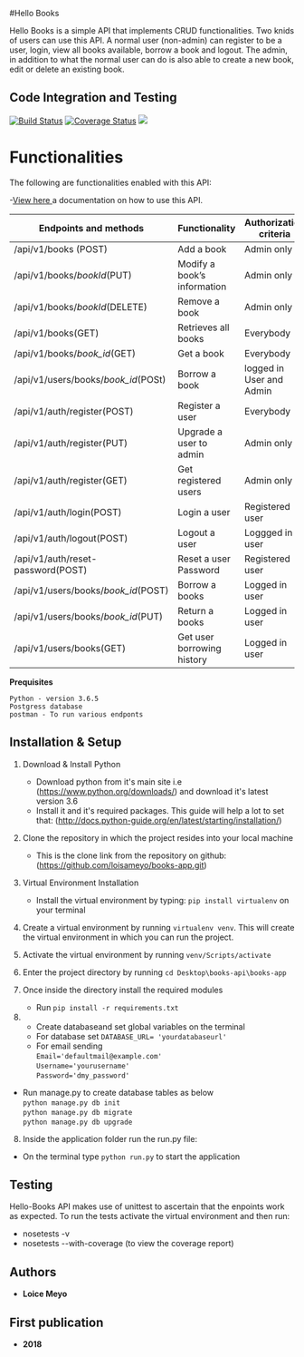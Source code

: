 #Hello Books

Hello Books is a simple API that implements CRUD functionalities. Two knids of users can use this API. A normal user (non-admin) can register to be a user, login, view all books available, borrow a book and logout. The admin, in addition to what the normal user can do is also able to create a new book, edit or delete an existing book. 

## Code Integration and Testing

[![Build Status](https://travis-ci.org/loisameyo/books-app.svg?branch=development)](https://travis-ci.org/loisameyo/books-app)
[![Coverage Status](https://coveralls.io/repos/github/loisameyo/books-app/badge.svg?branch=development)](https://coveralls.io/github/loisameyo/books-app?branch=development)
<a href="https://codeclimate.com/github/loisameyo/books-app/maintainability"><img src="https://api.codeclimate.com/v1/badges/9000718b9ae0e8661a9c/maintainability" /></a>

# Functionalities

The following are functionalities enabled with this API:

-[View here ](https://hellobooks12.docs.apiary.io/) a documentation on how to use this API.  

|Endpoints and methods               | Functionality              |Authorization criteria|
|------------------------------------|----------------------------|---------------------
|/api/v1/books (POST)                |Add a book                  | Admin only               
|/api/v1/books/*bookId*(PUT)         |Modify a book’s information | Admin only
|/api/v1/books/*bookId*(DELETE)      |Remove a book               | Admin only
|/api/v1/books(GET)                  |Retrieves all books         | Everybody
|/api/v1/books/*book_id*(GET)        |Get a book                  | Everybody
|/api/v1/users/books/*book_id*(POSt) |Borrow a book               | logged in User and Admin
|/api/v1/auth/register(POST)         |Register a user             | Everybody
|/api/v1/auth/register(PUT)          |Upgrade a user to admin     | Admin only
|/api/v1/auth/register(GET)          |Get registered users        | Admin only
|/api/v1/auth/login(POST)            |Login a user                | Registered user
|/api/v1/auth/logout(POST)           |Logout a user               | Loggged in user
|/api/v1/auth/reset-password(POST)   |Reset a user Password       | Registered user
|/api/v1/users/books/*book_id*(POST) |Borrow a books              |Logged in user
|/api/v1/users/books/*book_id*(PUT)  |Return a books              |Logged in user
|/api/v1/users/books(GET)            |Get user borrowing history  |Logged in user

**Prequisites**
```
Python - version 3.6.5
Postgress database
postman - To run various endponts
```


## Installation & Setup

1. Download & Install Python
 	* Download python from it's main site i.e (https://www.python.org/downloads/) and download it's latest version 3.6
    * Install it and it's required packages. This guide will help a lot to set that: (http://docs.python-guide.org/en/latest/starting/installation/)

2. Clone the repository in which the project resides into your local machine
 	* This is the clone link from the repository on github: (https://github.com/loisameyo/books-app.git)

3. Virtual Environment Installation
 	* Install the virtual environment by typing: `pip install virtualenv` on your terminal
4. Create a virtual environment by running `virtualenv venv`. This will create the virtual environment in which you can run the project.
5. Activate the virtual environment by running `venv/Scripts/activate`
6. Enter the project directory by running `cd Desktop\books-api\books-app`
7. Once inside the directory install the required modules
 	* Run `pip install -r requirements.txt`
8. - Create databaseand set global variables on the terminal  
  	- For database set `DATABASE_URL= 'yourdatabaseurl'`
	- For email sending   
	`Email='defaultmail@example.com'`   
	`Username='yourusername'`   
	`Password='dmy_password'`

- Run manage.py to create database tables as below   
    `python manage.py db init`   
    `python manage.py db migrate`   
    `python manage.py db upgrade`

8. Inside the application folder run the run.py file:
 * On the terminal type `python run.py` to start the application

## Testing
Hello-Books API makes use of unittest to ascertain that the enpoints work as expected. To run the tests activate the virtual environment and then run: 

* nosetests -v
* nosetests --with-coverage (to view the coverage report)

## Authors

* **Loice Meyo**

## First publication

* **2018**
